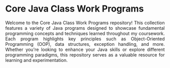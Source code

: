 # Core Java Class Work Programs

<p style="text-align:justify"> Welcome to the Core Java Class Work Programs repository! This collection features a variety of Java programs designed to showcase fundamental programming concepts and techniques learned throughout my coursework. Each program highlights key principles such as Object-Oriented Programming (OOP), data structures, exception handling, and more. Whether you're looking to enhance your Java skills or explore different programming paradigms, this repository serves as a valuable resource for learning and experimentation.</p>
